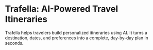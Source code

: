 # Trafella: AI-Powered Travel Itineraries

Trafella helps travelers build personalized itineraries using AI. It turns a destination, dates, and preferences into a complete, day-by-day plan in seconds.
